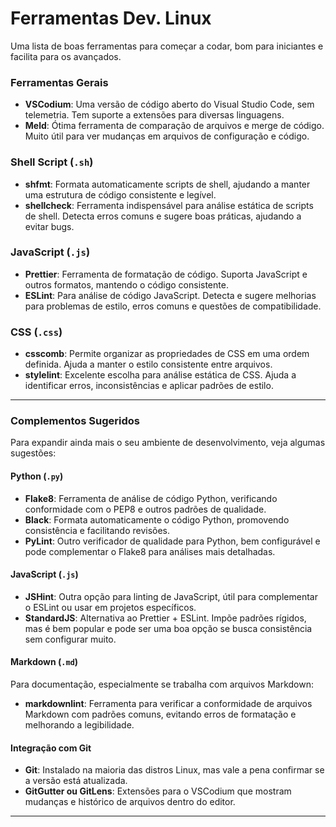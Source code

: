 # Ferramentas Dev. Linux

Uma lista de boas ferramentas para começar a codar, bom para iniciantes e facilita para os avançados.  

### Ferramentas Gerais

- **VSCodium**: Uma versão de código aberto do Visual Studio Code, sem telemetria. Tem suporte a extensões para diversas linguagens.
- **Meld**: Ótima ferramenta de comparação de arquivos e merge de código. Muito útil para ver mudanças em arquivos de configuração e código.

### Shell Script (`.sh`)

- **shfmt**: Formata automaticamente scripts de shell, ajudando a manter uma estrutura de código consistente e legível.
- **shellcheck**: Ferramenta indispensável para análise estática de scripts de shell. Detecta erros comuns e sugere boas práticas, ajudando a evitar bugs.

### JavaScript (`.js`)

- **Prettier**: Ferramenta de formatação de código. Suporta JavaScript e outros formatos, mantendo o código consistente.
- **ESLint**: Para análise de código JavaScript. Detecta e sugere melhorias para problemas de estilo, erros comuns e questões de compatibilidade.

### CSS (`.css`)

- **csscomb**: Permite organizar as propriedades de CSS em uma ordem definida. Ajuda a manter o estilo consistente entre arquivos.
- **stylelint**: Excelente escolha para análise estática de CSS. Ajuda a identificar erros, inconsistências e aplicar padrões de estilo.

---

### Complementos Sugeridos

Para expandir ainda mais o seu ambiente de desenvolvimento, veja algumas sugestões:

#### Python (`.py`)

- **Flake8**: Ferramenta de análise de código Python, verificando conformidade com o PEP8 e outros padrões de qualidade.
- **Black**: Formata automaticamente o código Python, promovendo consistência e facilitando revisões.
- **PyLint**: Outro verificador de qualidade para Python, bem configurável e pode complementar o Flake8 para análises mais detalhadas.

#### JavaScript (`.js`)

- **JSHint**: Outra opção para linting de JavaScript, útil para complementar o ESLint ou usar em projetos específicos.
- **StandardJS**: Alternativa ao Prettier + ESLint. Impõe padrões rígidos, mas é bem popular e pode ser uma boa opção se busca consistência sem configurar muito.

#### Markdown (`.md`)

Para documentação, especialmente se trabalha com arquivos Markdown:

- **markdownlint**: Ferramenta para verificar a conformidade de arquivos Markdown com padrões comuns, evitando erros de formatação e melhorando a legibilidade.

#### Integração com Git

- **Git**: Instalado na maioria das distros Linux, mas vale a pena confirmar se a versão está atualizada.
- **GitGutter ou GitLens**: Extensões para o VSCodium que mostram mudanças e histórico de arquivos dentro do editor.

---

